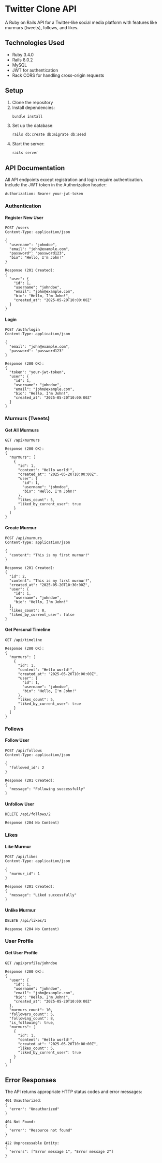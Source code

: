 # Twitter Clone API

A Ruby on Rails API for a Twitter-like social media platform with features like murmurs (tweets), follows, and likes.

## Technologies Used

- Ruby 3.4.0
- Rails 8.0.2
- MySQL
- JWT for authentication
- Rack CORS for handling cross-origin requests

## Setup

1. Clone the repository
2. Install dependencies:
   ```bash
   bundle install
   ```
3. Set up the database:
   ```bash
   rails db:create db:migrate db:seed
   ```
4. Start the server:
   ```bash
   rails server
   ```

## API Documentation

All API endpoints except registration and login require authentication. Include the JWT token in the Authorization header:

```
Authorization: Bearer your-jwt-token
```

### Authentication

#### Register New User
```http
POST /users
Content-Type: application/json

{
  "username": "johndoe",
  "email": "john@example.com",
  "password": "password123",
  "bio": "Hello, I'm John!"
}

Response (201 Created):
{
  "user": {
    "id": 1,
    "username": "johndoe",
    "email": "john@example.com",
    "bio": "Hello, I'm John!",
    "created_at": "2025-05-20T10:00:00Z"
  }
}
```

#### Login
```http
POST /auth/login
Content-Type: application/json

{
  "email": "john@example.com",
  "password": "password123"
}

Response (200 OK):
{
  "token": "your-jwt-token",
  "user": {
    "id": 1,
    "username": "johndoe",
    "email": "john@example.com",
    "bio": "Hello, I'm John!",
    "created_at": "2025-05-20T10:00:00Z"
  }
}
```

### Murmurs (Tweets)

#### Get All Murmurs
```http
GET /api/murmurs

Response (200 OK):
{
  "murmurs": [
    {
      "id": 1,
      "content": "Hello world!",
      "created_at": "2025-05-20T10:00:00Z",
      "user": {
        "id": 1,
        "username": "johndoe",
        "bio": "Hello, I'm John!"
      },
      "likes_count": 5,
      "liked_by_current_user": true
    }
  ]
}
```

#### Create Murmur
```http
POST /api/murmurs
Content-Type: application/json

{
  "content": "This is my first murmur!"
}

Response (201 Created):
{
  "id": 2,
  "content": "This is my first murmur!",
  "created_at": "2025-05-20T10:30:00Z",
  "user": {
    "id": 1,
    "username": "johndoe",
    "bio": "Hello, I'm John!"
  },
  "likes_count": 0,
  "liked_by_current_user": false
}
```

#### Get Personal Timeline
```http
GET /api/timeline

Response (200 OK):
{
  "murmurs": [
    {
      "id": 1,
      "content": "Hello world!",
      "created_at": "2025-05-20T10:00:00Z",
      "user": {
        "id": 1,
        "username": "johndoe",
        "bio": "Hello, I'm John!"
      },
      "likes_count": 5,
      "liked_by_current_user": true
    }
  ]
}
```

### Follows

#### Follow User
```http
POST /api/follows
Content-Type: application/json

{
  "followed_id": 2
}

Response (201 Created):
{
  "message": "Following successfully"
}
```

#### Unfollow User
```http
DELETE /api/follows/2

Response (204 No Content)
```

### Likes

#### Like Murmur
```http
POST /api/likes
Content-Type: application/json

{
  "murmur_id": 1
}

Response (201 Created):
{
  "message": "Liked successfully"
}
```

#### Unlike Murmur
```http
DELETE /api/likes/1

Response (204 No Content)
```

### User Profile

#### Get User Profile
```http
GET /api/profile/johndoe

Response (200 OK):
{
  "user": {
    "id": 1,
    "username": "johndoe",
    "email": "john@example.com",
    "bio": "Hello, I'm John!",
    "created_at": "2025-05-20T10:00:00Z"
  },
  "murmurs_count": 10,
  "followers_count": 5,
  "following_count": 8,
  "is_following": true,
  "murmurs": [
    {
      "id": 1,
      "content": "Hello world!",
      "created_at": "2025-05-20T10:00:00Z",
      "likes_count": 5,
      "liked_by_current_user": true
    }
  ]
}
```

## Error Responses

The API returns appropriate HTTP status codes and error messages:

```http
401 Unauthorized:
{
  "error": "Unauthorized"
}

404 Not Found:
{
  "error": "Resource not found"
}

422 Unprocessable Entity:
{
  "errors": ["Error message 1", "Error message 2"]
}
```
